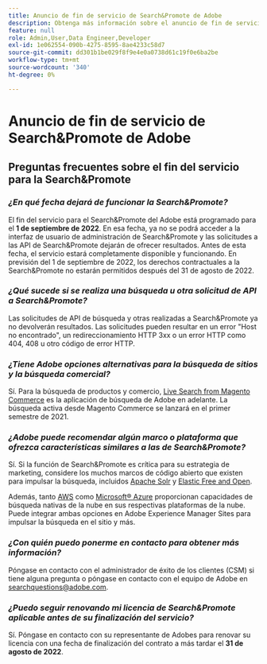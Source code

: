 ```yaml
---
title: Anuncio de fin de servicio de Search&Promote de Adobe
description: Obtenga más información sobre el anuncio de fin de servicio de Search&Promote de Adobe.
feature: null
role: Admin,User,Data Engineer,Developer
exl-id: 1e062554-090b-4275-8595-8ae4233c58d7
source-git-commit: dd301b1be029f8f9e4e0a0738d61c19f0e6ba2be
workflow-type: tm+mt
source-wordcount: '340'
ht-degree: 0%

---
```


# Anuncio de fin de servicio de Search&amp;Promote de Adobe

## Preguntas frecuentes sobre el fin del servicio para la Search&amp;Promote

### **_¿En qué fecha dejará de funcionar la Search&amp;Promote?_**

El fin del servicio para el Search&amp;Promote del Adobe está programado para el **1 de septiembre de 2022**. En esa fecha, ya no se podrá acceder a la interfaz de usuario de administración de Search&amp;Promote y las solicitudes a las API de Search&amp;Promote dejarán de ofrecer resultados. Antes de esta fecha, el servicio estará completamente disponible y funcionando. En previsión del 1 de septiembre de 2022, los derechos contractuales a la Search&amp;Promote no estarán permitidos después del 31 de agosto de 2022.

### **_¿Qué sucede si se realiza una búsqueda u otra solicitud de API a Search&amp;Promote?_**

Las solicitudes de API de búsqueda y otras realizadas a Search&amp;Promote ya no devolverán resultados. Las solicitudes pueden resultar en un error &quot;Host no encontrado&quot;, un redireccionamiento HTTP 3xx o un error HTTP como 404, 408 u otro código de error HTTP.

### **_¿Tiene Adobe opciones alternativas para la búsqueda de sitios y la búsqueda comercial?_**

Sí. Para la búsqueda de productos y comercio, [Live Search from Magento Commerce](https://blog.adobe.com/en/publish/2020/11/23/new-ai-capabilities-for-magento-commerce-improve-retail.html) es la aplicación de búsqueda de Adobe en adelante. La búsqueda activa desde Magento Commerce se lanzará en el primer semestre de 2021.

### **_¿Adobe puede recomendar algún marco o plataforma que ofrezca características similares a las de Search&amp;Promote?_**

Sí. Si la función de Search&amp;Promote es crítica para su estrategia de marketing, considere los muchos marcos de código abierto que existen para impulsar la búsqueda, incluidos [Apache Solr](https://solr.apache.org/) y [Elastic Free and Open](https://www.elastic.co/about/free-and-open).

Además, tanto [AWS](https://aws.amazon.com/cloudsearch/) como [Microsoft® Azure](https://azure.microsoft.com/en-us/services/search/) proporcionan capacidades de búsqueda nativas de la nube en sus respectivas plataformas de la nube. Puede integrar ambas opciones en Adobe Experience Manager Sites para impulsar la búsqueda en el sitio y más.

### **_¿Con quién puedo ponerme en contacto para obtener más información?_**

Póngase en contacto con el administrador de éxito de los clientes (CSM) si tiene alguna pregunta o póngase en contacto con el equipo de Adobe en [searchquestions@adobe.com](mailto:searchquestions@adobe.com).

### **_¿Puedo seguir renovando mi licencia de Search&amp;Promote aplicable antes de su finalización del servicio?_**

Sí. Póngase en contacto con su representante de Adobes para renovar su licencia con una fecha de finalización del contrato a más tardar el **31 de agosto de 2022**.
